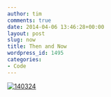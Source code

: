 ```yaml
---
author: tim
comments: true
date: 2014-04-06 13:46:28+00:00
layout: post
slug: now
title: Then and Now
wordpress_id: 1495
categories:
- Code
---
```


[![140324](http://timbroder.com/wp-content/uploads/2014/04/140324.jpg)](http://timbroder.com/wp-content/uploads/2014/04/140324.jpg)
